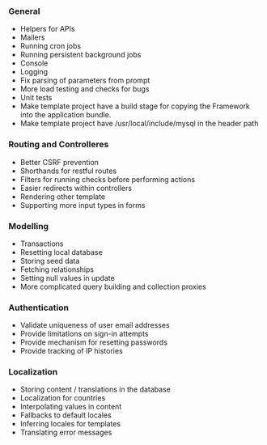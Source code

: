 ### General

* Helpers for APIs
* Mailers
* Running cron jobs
* Running persistent background jobs
* Console
* Logging
* Fix parsing of parameters from prompt
* More load testing and checks for bugs
* Unit tests
* Make template project have a build stage for copying the Framework into the
  application bundle.
* Make template project have /usr/local/include/mysql in the header path

### Routing and Controlleres

* Better CSRF prevention
* Shorthands for restful routes
* Filters for running checks before performing actions
* Easier redirects within controllers
* Rendering other template
* Supporting more input types in forms

### Modelling

* Transactions
* Resetting local database
* Storing seed data
* Fetching relationships
* Setting null values in update
* More complicated query building and collection proxies

### Authentication

* Validate uniqueness of user email addresses
* Provide limitations on sign-in attempts
* Provide mechanism for resetting passwords
* Provide tracking of IP histories

### Localization

* Storing content / translations in the database
* Localization for countries
* Interpolating values in content
* Fallbacks to default locales
* Inferring locales for templates
* Translating error messages